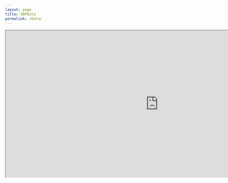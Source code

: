 ```yaml
---
layout: page
title: OBPData
permalink: /Data/
---
```

<iframe width="1000" height="482" src="https://docs.google.com/spreadsheets/d/e/2PACX-1vSWwn_IyEXsAjspjxY2wHZMdMgD_sszV3syv3XY62vgRmbAlU-XIrO94W9z5nsp0bU0xMTvDGCOJZ-3/pubhtml?widget=true&amp;headers=false"></iframe>